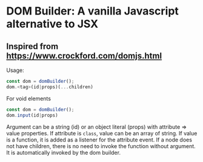 # DOM Builder: A vanilla Javascript alternative to JSX

## Inspired from https://www.crockford.com/domjs.html

Usage:

```javascript
const dom = domBuilder();
dom.<tag>(id|props)(...children)
```
For void elements
```javascript
const dom = domBuilder();
dom.input(id|props)
```
Argument can be a string (id) or an object literal (props) with attribute => value properties. If attribute is `class`, value can be an array of string.
If value is a function, it is added as a listener for the attribute event.
If a node does not have children, there is no need to invoke the function without argument. It is automatically invoked by the dom builder.

